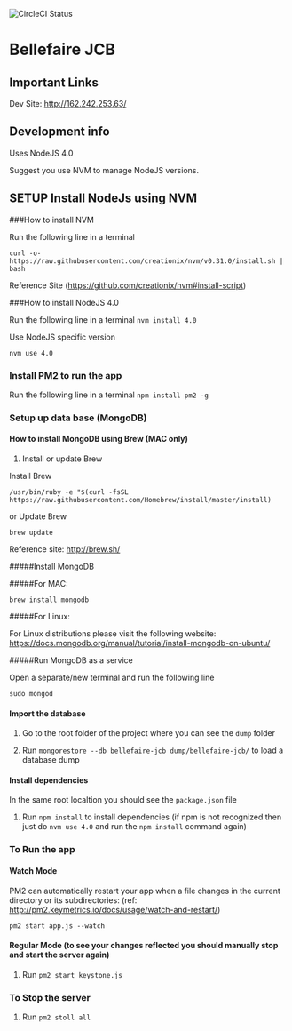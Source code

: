 ![CircleCI Status](https://circleci.com/gh/donerdu/bellefaire.png?circle-token=8bbfa132057d7b6b1a0ef67354da28d1056d3840)

# Bellefaire JCB

## Important Links
Dev Site: http://162.242.253.63/

## Development info

Uses NodeJS 4.0

Suggest you use NVM to manage NodeJS versions.

## SETUP Install NodeJs using NVM

###How to install NVM

Run the following line in a terminal 

`curl -o- https://raw.githubusercontent.com/creationix/nvm/v0.31.0/install.sh | bash`

Reference Site (https://github.com/creationix/nvm#install-script)

###How to install NodeJS 4.0

Run the following line in a terminal 
`nvm install 4.0`

Use NodeJS specific version

`nvm use 4.0`

### Install PM2 to run the app

Run the following line in a terminal 
`npm install pm2 -g`

### Setup up data base (MongoDB)

#### How to install MongoDB using Brew (MAC only)

1) Install or update Brew 

Install Brew

`/usr/bin/ruby -e "$(curl -fsSL https://raw.githubusercontent.com/Homebrew/install/master/install)`

or Update Brew

`brew update`

Reference site: http://brew.sh/

#####Install MongoDB

#####For MAC:

`brew install mongodb`

#####For Linux:

For Linux distributions please visit the following website: https://docs.mongodb.org/manual/tutorial/install-mongodb-on-ubuntu/

#####Run MongoDB as a service 

Open a separate/new terminal and run the following line

`sudo mongod`

#### Import the database

1) Go to the root folder of the project where you can see the `dump` folder

2) Run `mongorestore --db bellefaire-jcb dump/bellefaire-jcb/` to load a database dump


#### Install dependencies
In the same root localtion you should see the `package.json` file

1. Run `npm install` to install dependencies (if npm is not recognized then just do `nvm use 4.0` and run the `npm install` command again)

### To Run the app

#### Watch Mode
PM2 can automatically restart your app when a file changes in the current directory or its subdirectories: (ref: http://pm2.keymetrics.io/docs/usage/watch-and-restart/)

`pm2 start app.js --watch`

#### Regular Mode (to see your changes reflected you should manually stop and start the server again)
1. Run `pm2 start keystone.js`

### To Stop the server 
1. Run `pm2 stoll all`


